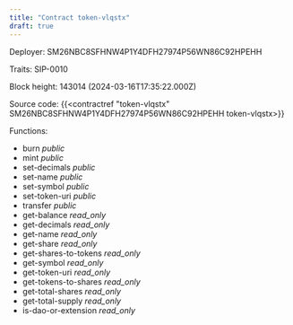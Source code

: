 ```yaml
---
title: "Contract token-vlqstx"
draft: true
---
```

Deployer: SM26NBC8SFHNW4P1Y4DFH27974P56WN86C92HPEHH

Traits:
 SIP-0010



Block height: 143014 (2024-03-16T17:35:22.000Z)

Source code: {{<contractref "token-vlqstx" SM26NBC8SFHNW4P1Y4DFH27974P56WN86C92HPEHH token-vlqstx>}}

Functions:

* burn _public_
* mint _public_
* set-decimals _public_
* set-name _public_
* set-symbol _public_
* set-token-uri _public_
* transfer _public_
* get-balance _read_only_
* get-decimals _read_only_
* get-name _read_only_
* get-share _read_only_
* get-shares-to-tokens _read_only_
* get-symbol _read_only_
* get-token-uri _read_only_
* get-tokens-to-shares _read_only_
* get-total-shares _read_only_
* get-total-supply _read_only_
* is-dao-or-extension _read_only_
